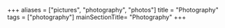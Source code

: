 +++
aliases = ["pictures", "photography", "photos"]
title = "Photography"
tags = ["photography"]
mainSectionTitle= "Photography"
+++
